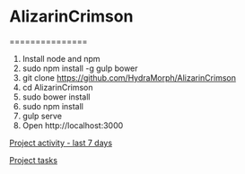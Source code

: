 # AlizarinCrimson
===============
1. Install node and npm
2. sudo npm install -g gulp bower
3. git clone https://github.com/HydraMorph/AlizarinCrimson
4. cd AlizarinCrimson
5. sudo bower install
6. sudo npm install
7. gulp serve
8. Open http://localhost:3000

[Project activity - last 7 days](https://wakatime.com/@DonSinDRom/projects/xkxgdcdsrn)

[Project  tasks](https://trello.com/b/buC0wysE/alizarincrimson)
